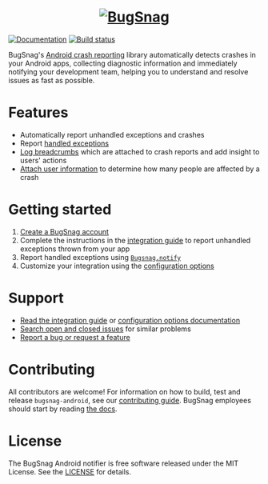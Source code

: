 <a href="https://www.bugsnag.com/platforms/android">
  <h1 align="center">
    <picture>
      <source media="(prefers-color-scheme: dark)" srcset="https://assets.smartbear.com/m/3dab7e6cf880aa2b/original/BugSnag-Repository-Header-Dark.png">
      <img alt="BugSnag" src="https://assets.smartbear.com/m/3945e02cdc983893/original/BugSnag-Repository-Header-Light.png">
    </picture>
  </h1>
</a>

[![Documentation](https://img.shields.io/badge/documentation-latest-blue.svg)](https://docs.bugsnag.com/platforms/android/)
[![Build status](https://badge.buildkite.com/ff6aa35c92e06a739cb095b58762dffab8011c7f05a1ce86e1.svg?branch=master)](https://buildkite.com/bugsnag/bugsnag-android)

BugSnag's [Android crash reporting](https://www.bugsnag.com/platforms/android/) library automatically detects crashes in your Android apps, collecting diagnostic information and immediately notifying your development team, helping you to understand and resolve issues as fast as possible.

# Features

* Automatically report unhandled exceptions and crashes
* Report [handled exceptions](https://docs.bugsnag.com/platforms/android/#reporting-handled-exceptions)
* [Log breadcrumbs](https://docs.bugsnag.com/platforms/android/#logging-breadcrumbs) which are attached to crash reports and add insight to users' actions
* [Attach user information](https://docs.bugsnag.com/platforms/android/#identifying-users) to determine how many people are affected by a crash


# Getting started

1. [Create a BugSnag account](https://www.bugsnag.com)
1. Complete the instructions in the [integration guide](https://docs.bugsnag.com/platforms/android/) to report unhandled exceptions thrown from your app
1. Report handled exceptions using [`Bugsnag.notify`](https://docs.bugsnag.com/platforms/android/reporting-handled-exceptions/)
1. Customize your integration using the [configuration options](https://docs.bugsnag.com/platforms/android/configuration-options/)


# Support

* [Read the integration guide](https://docs.bugsnag.com/platforms/android/) or [configuration options documentation](https://docs.bugsnag.com/platforms/android/configuration-options/)
* [Search open and closed issues](https://github.com/bugsnag/bugsnag-android/issues?utf8=✓&q=is%3Aissue) for similar problems
* [Report a bug or request a feature](https://github.com/bugsnag/bugsnag-android/issues/new)


# Contributing

All contributors are welcome! For information on how to build, test and release `bugsnag-android`, see our [contributing guide](https://github.com/bugsnag/bugsnag-android/blob/master/CONTRIBUTING.md). BugSnag employees should start by reading [the docs](docs/README.md).

# License

The BugSnag Android notifier is free software released under the MIT License. See the [LICENSE](https://github.com/bugsnag/bugsnag-android/blob/master/LICENSE) for details.
